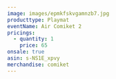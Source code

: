 ```yaml
---
image: images/epmkfskvgamnzb7.jpg
producttype: Playmat
eventName: Air Comiket 2
pricings:
  - quantity: 1
    price: 65
onsale: true
asin: s-NS1E_xpvy
merchandise: comiket
---
```

